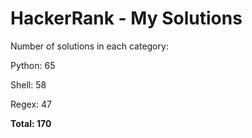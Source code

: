# HackerRank - My Solutions

Number of solutions in each category:

Python: 65

Shell: 58

Regex: 47

**Total: 170**
